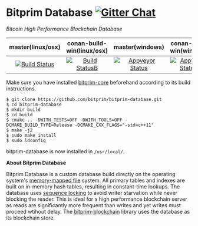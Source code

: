 # Bitprim Database <a target="_blank" href="https://gitter.im/bitprim/Lobby">![Gitter Chat][badge.Gitter]</a>

*Bitcoin High Performance Blockchain Database*

| **master(linux/osx)** | **conan-build-win(linux/osx)**   | **master(windows)**   | **conan-build-win(windows)** |
|:------:|:-:|:-:|:-:|
| [![Build Status](https://travis-ci.org/bitprim/bitprim-database.svg)](https://travis-ci.org/bitprim/bitprim-database)       | [![Build StatusB](https://travis-ci.org/bitprim/bitprim-database.svg?branch=conan-build-win)](https://travis-ci.org/bitprim/bitprim-database?branch=conan-build-win)  | [![Appveyor Status](https://ci.appveyor.com/api/projects/status/github/bitprim/bitprim-database?svg=true)](https://ci.appveyor.com/project/bitprim/bitprim-database)  | [![Appveyor StatusB](https://ci.appveyor.com/api/projects/status/github/bitprim/bitprim-database?branch=conan-build-win&svg=true)](https://ci.appveyor.com/project/bitprim/bitprim-database?branch=conan-build-win)  |

Make sure you have installed [bitprim-core](https://github.com/bitprim/bitprim-core) beforehand according to its build instructions.

```
$ git clone https://github.com/bitprim/bitprim-database.git
$ cd bitprim-database
$ mkdir build
$ cd build
$ cmake .. -DWITH_TESTS=OFF -DWITH_TOOLS=OFF -DCMAKE_BUILD_TYPE=Release -DCMAKE_CXX_FLAGS="-std=c++11"
$ make -j2
$ sudo make install
$ sudo ldconfig
```

bitprim-database is now installed in `/usr/local/`.

**About Bitprim Database**

Bitprim Database is a custom database build directly on the operating system's [memory-mapped file](https://en.wikipedia.org/wiki/Memory-mapped_file) system. All primary tables and indexes are built on in-memory hash tables, resulting in constant-time lookups. The database uses [sequence locking](https://en.wikipedia.org/wiki/Seqlock) to avoid writer starvation while never blocking the reader. This is ideal for a high performance blockchain server as reads are significantly more frequent than writes and yet writes must proceed wtihout delay. The [bitprim-blockchain](https://github.com/bitprim/bitprim-blockchain) library uses the database as its blockchain store.

[badge.Gitter]: https://img.shields.io/badge/gitter-join%20chat-blue.svg
